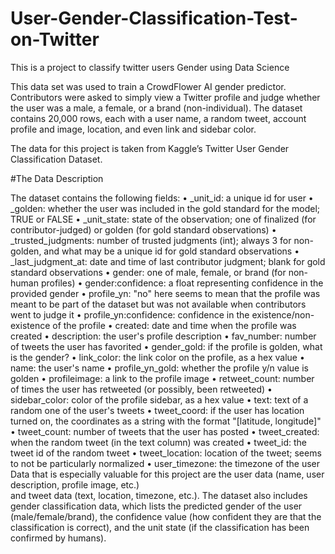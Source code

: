 # User-Gender-Classification-Test-on-Twitter
This is a project to classify twitter users Gender using Data Science 

This data set was used to train a CrowdFlower AI gender predictor.
Contributors were asked to simply view a Twitter profile and judge whether the user was a male, a female, or a brand (non-individual). The dataset contains 20,000 rows, each with a user name, a random tweet, account profile and image, location, and even link and sidebar color.


The data for this project is taken from Kaggle’s Twitter User Gender
Classification Dataset.  

#The Data Description

The dataset contains the following fields:
•	_unit_id: a unique id for user
•	_golden: whether the user was included in the gold standard for the model; TRUE or FALSE
•	_unit_state: state of the observation; one of finalized (for contributor-judged) or golden (for gold standard observations)
•	_trusted_judgments: number of trusted judgments (int); always 3 for non-golden, and what may be a unique id for gold standard observations
•	_last_judgment_at: date and time of last contributor judgment; blank for gold standard observations
•	gender: one of male, female, or brand (for non-human profiles)
•	gender:confidence: a float representing confidence in the provided gender
•	profile_yn: "no" here seems to mean that the profile was meant to be part of the dataset but was not available when contributors went to judge it
•	profile_yn:confidence: confidence in the existence/non-existence of the profile
•	created: date and time when the profile was created
•	description: the user's profile description
•	fav_number: number of tweets the user has favorited
•	gender_gold: if the profile is golden, what is the gender?
•	link_color: the link color on the profile, as a hex value
•	name: the user's name
•	profile_yn_gold: whether the profile y/n value is golden 
•	profileimage: a link to the profile image
•	retweet_count: number of times the user has retweeted (or possibly, been retweeted)
•	sidebar_color: color of the profile sidebar, as a hex value
•	text: text of a random one of the user's tweets
•	tweet_coord: if the user has location turned on, the coordinates as a string with the format "[latitude, longitude]"
•	tweet_count: number of tweets that the user has posted
•	tweet_created: when the random tweet (in the text column) was created
•	tweet_id: the tweet id of the random tweet
•	tweet_location: location of the tweet; seems to not be particularly normalized
•	user_timezone: the timezone of the user 
Data that is especially valuable for this project are the user data (name,  user description,  profile image,  etc.)  
and tweet data (text, location, timezone, etc.). 
The dataset also includes gender classification data,  which lists the predicted gender of the user (male/female/brand), 
the confidence value (how confident they are that the classification is correct), 
and the unit state (if the classification has been confirmed by humans).

